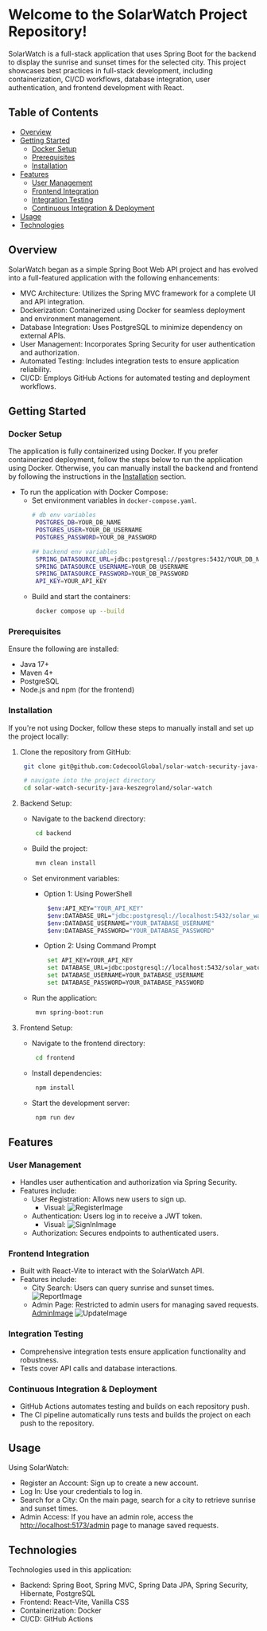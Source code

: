 # Welcome to the SolarWatch Project Repository!

SolarWatch is a full-stack application that uses Spring Boot for the backend to display the sunrise and sunset times for the selected city. This project showcases best practices in full-stack development, including containerization, CI/CD workflows, database integration, user authentication, and frontend development with React.

## Table of Contents
- [Overview](#overview)
- [Getting Started](#getting-started)
  - [Docker Setup](#docker-setup)
  - [Prerequisites](#prerequisites)
  - [Installation](#installation)
- [Features](#features)
  - [User Management](#user-management)
  - [Frontend Integration](#frontend-integration)
  - [Integration Testing](#integration-testing)
  - [Continuous Integration & Deployment](#continuous-integration--deployment)
- [Usage](#usage)
- [Technologies](#technologies)

## Overview
SolarWatch began as a simple Spring Boot Web API project and has evolved into a full-featured application with the following enhancements:

  - MVC Architecture: Utilizes the Spring MVC framework for a complete UI and API integration.
  - Dockerization: Containerized using Docker for seamless deployment and environment management.
  - Database Integration: Uses PostgreSQL to minimize dependency on external APIs.
  - User Management: Incorporates Spring Security for user authentication and authorization.
  - Automated Testing: Includes integration tests to ensure application reliability.
  - CI/CD: Employs GitHub Actions for automated testing and deployment workflows.

## Getting Started
  ### Docker Setup
  The application is fully containerized using Docker.
  If you prefer containerized deployment, follow the steps below to run the application using Docker.
  Otherwise, you can manually install the backend and frontend by following the instructions in the [Installation](#installation) section.
  - To run the application with Docker Compose:
    - Set environment variables in `docker-compose.yaml`.
      ```bash
      # db env variables
       POSTGRES_DB=YOUR_DB_NAME
       POSTGRES_USER=YOUR_DB_USERNAME
       POSTGRES_PASSWORD=YOUR_DB_PASSWORD

      ## backend env variables
       SPRING_DATASOURCE_URL=jdbc:postgresql://postgres:5432/YOUR_DB_NAME
       SPRING_DATASOURCE_USERNAME=YOUR_DB_USERNAME
       SPRING_DATASOURCE_PASSWORD=YOUR_DB_PASSWORD
       API_KEY=YOUR_API_KEY
      ```
    - Build and start the containers:
      ```bash
       docker compose up --build
      ```

  ### Prerequisites
  Ensure the following are installed:
  - Java 17+
  - Maven 4+
  - PostgreSQL
  - Node.js and npm (for the frontend)

  ### Installation
  If you're not using Docker, follow these steps to manually install and set up the project locally:
1. Clone the repository from GitHub:
   ```bash
    git clone git@github.com:CodecoolGlobal/solar-watch-security-java-keszegroland.git

    # navigate into the project directory
    cd solar-watch-security-java-keszegroland/solar-watch
   ```

2. Backend Setup:
   - Navigate to the backend directory:
     ```bash
      cd backend
     ```

   - Build the project:
     ```bash
      mvn clean install
     ```

   - Set environment variables:
     - Option 1: Using PowerShell
       ```bash
        $env:API_KEY="YOUR_API_KEY"
        $env:DATABASE_URL="jdbc:postgresql://localhost:5432/solar_watch_db"
        $env:DATABASE_USERNAME="YOUR_DATABASE_USERNAME"
        $env:DATABASE_PASSWORD="YOUR_DATABASE_PASSWORD"
       ```

     - Option 2: Using Command Prompt
       ```bash
        set API_KEY=YOUR_API_KEY
        set DATABASE_URL=jdbc:postgresql://localhost:5432/solar_watch_db
        set DATABASE_USERNAME=YOUR_DATABASE_USERNAME
        set DATABASE_PASSWORD=YOUR_DATABASE_PASSWORD
       ```

   - Run the application:
     ```bash
      mvn spring-boot:run
     ```

3. Frontend Setup:
   - Navigate to the frontend directory:
     ```bash
      cd frontend
     ```

   - Install dependencies:
     ```bash
      npm install
     ```

   - Start the development server:
       ```bash
        npm run dev
       ```

## Features
  ### User Management
  - Handles user authentication and authorization via Spring Security.
  - Features include:
    - User Registration: Allows new users to sign up.
      - Visual: ![RegisterImage](.//ImagesReadme/RegisterImage.png)
    - Authentication: Users log in to receive a JWT token.
      - Visual: ![SignInImage](.//ImagesReadme/SignInImage.png)
    - Authorization: Secures endpoints to authenticated users.

  ### Frontend Integration
  - Built with React-Vite to interact with the SolarWatch API.
  - Features include:
    - City Search: Users can query sunrise and sunset times.
    ![ReportImage](.//ImagesReadme/ReportImage.png)
    - Admin Page: Restricted to admin users for managing saved requests.
    [AdminImage](.//ImagesReadme/AdminImage.png) ![UpdateImage](.//ImagesReadme/UpdateImage.png)
  
  ### Integration Testing
  - Comprehensive integration tests ensure application functionality and robustness.
  - Tests cover API calls and database interactions.
  
  ### Continuous Integration & Deployment
  - GitHub Actions automates testing and builds on each repository push.
  - The CI pipeline automatically runs tests and builds the project on each push to the repository.

## Usage
Using SolarWatch:
  - Register an Account: Sign up to create a new account.
  - Log In: Use your credentials to log in.
  - Search for a City: On the main page, search for a city to retrieve sunrise and sunset times.
  - Admin Access: If you have an admin role, access the [http://localhost:5173/admin](http://localhost:5173/admin) page to manage saved requests.


## Technologies
Technologies used in this application:
  - Backend: Spring Boot, Spring MVC, Spring Data JPA, Spring Security, Hibernate, PostgreSQL
  - Frontend: React-Vite, Vanilla CSS
  - Containerization: Docker
  - CI/CD: GitHub Actions